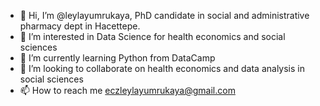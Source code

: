 - 👋 Hi, I’m @leylayumrukaya, PhD candidate in social and administrative pharmacy dept in Hacettepe. 
- 👀 I’m interested in Data Science for health economics and social sciences
- 🌱 I’m currently learning Python from DataCamp 
- 💞️ I’m looking to collaborate on health economics and data analysis in social sciences
- 📫 How to reach me eczleylayumrukaya@gmail.com 

<!---
leylayumrukaya/leylayumrukaya is a ✨ special ✨ repository because its `README.md` (this file) appears on your GitHub profile.
You can click the Preview link to take a look at your changes.
--->
